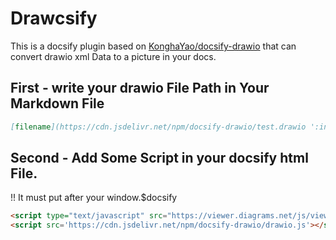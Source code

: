 # Drawcsify

This is a docsify plugin based on [KonghaYao/docsify-drawio](https://github.com/KonghaYao/docsify-drawio) that can convert drawio xml Data to a picture in your docs.

## First - write your drawio File Path in Your Markdown File

```md
[filename](https://cdn.jsdelivr.net/npm/docsify-drawio/test.drawio ':include :type=code')
```

## Second - Add Some Script in your docsify html File.

!! It must put after your window.$docsify 

```html
<script type="text/javascript" src="https://viewer.diagrams.net/js/viewer-static.min.js"></script>
<script src='https://cdn.jsdelivr.net/npm/docsify-drawio/drawio.js'></script>
```